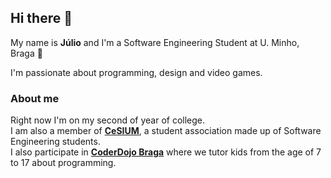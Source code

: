 ## Hi there 👋

My name is __Júlio__ and I'm a Software Engineering Student at U. Minho, Braga 👋

I'm passionate about programming, design and video games.

### About me

Right now I'm on my second of year of college.\
I am also a member of [__CeSIUM__](https://github.com/cesium), a student association made up of Software Engineering students.\
I also participate in [__CoderDojo Braga__](https://coderdojobraga.org) where we tutor kids from the age of 7 to 17 about programming.





<!--
**JulioJPinto/JulioJPinto** is a ✨ _special_ ✨ repository because its `README.md` (this file) appears on your GitHub profile.

Here are some ideas to get you started:

- 🔭 I’m currently working on ...
- 🌱 I’m currently learning ...
- 👯 I’m looking to collaborate on ...
- 🤔 I’m looking for help with ...
- 💬 Ask me about ...
- 📫 How to reach me: ...
- 😄 Pronouns: ...
- ⚡ Fun fact: ...
-->
